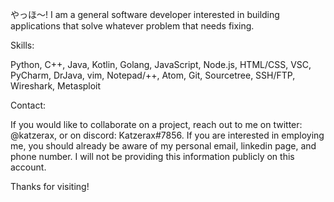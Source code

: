 やっほ～! I am a general software developer interested in building applications that solve whatever problem that needs fixing.

Skills:

Python, C++, Java, Kotlin, Golang, JavaScript, Node.js, HTML/CSS, VSC, PyCharm, DrJava, vim, Notepad/++, Atom, Git, Sourcetree, SSH/FTP, Wireshark, Metasploit

Contact:

If you would like to collaborate on a project, reach out to me on twitter: @katzerax, or on discord: Katzerax#7856.
If you are interested in employing me, you should already be aware of my personal email, linkedin page, and phone number. I will not be providing this information publicly on this account.

Thanks for visiting!

<!---
katzerax/katzerax is a ✨ special ✨ repository because its `README.md` (this file) appears on your GitHub profile.
You can click the Preview link to take a look at your changes.
--->
